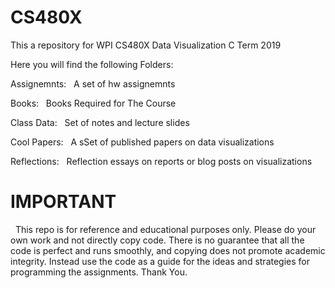 # CS480X
This a repository for WPI CS480X Data Visualization C Term 2019


Here you will find the following Folders:


Assignemnts:
&nbsp;	  A set of hw assignemnts


Books:
&nbsp;	  Books Required for The Course


Class Data:
&nbsp;	  Set of notes and lecture slides

Cool Papers:
&nbsp;	  A sSet of published papers on data visualizations


Reflections:
&nbsp;	  Reflection essays on reports or blog posts on visualizations


# IMPORTANT

&nbsp;  This repo is for reference and educational purposes only. Please do your own work and not directly copy code. There is no guarantee that all the code is perfect and runs smoothly, and copying does not promote academic integrity. Instead use the code as a guide for the ideas and strategies for programming the assignments. Thank You.
